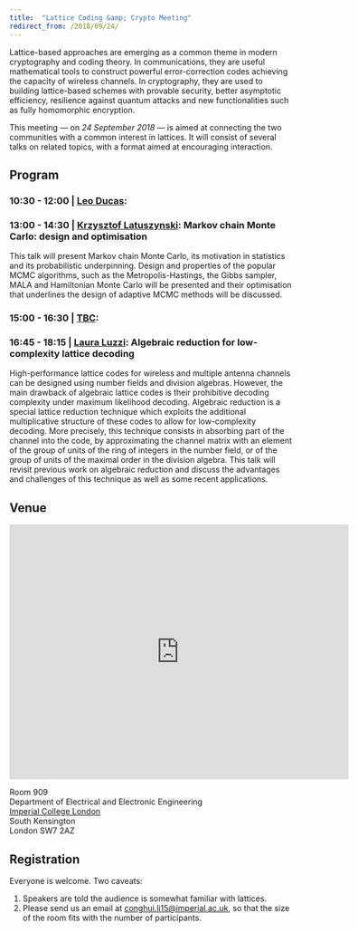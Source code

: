 ```yaml
---
title:  "Lattice Coding &amp; Crypto Meeting"
redirect_from: /2018/09/24/
---
```


Lattice-based approaches are emerging as a common theme in modern cryptography and coding theory. In communications, they are useful mathematical tools to construct powerful error-correction codes achieving the capacity of wireless channels. In cryptography, they are used to building lattice-based schemes with provable security, better asymptotic efficiency, resilience against quantum attacks and new functionalities such as fully homomorphic encryption.

This meeting — on *24 September 2018* — is aimed at connecting the two communities with a common interest in lattices. It will consist of several talks on related topics, with a format aimed at encouraging interaction.

## Program ##

### <span> 10:30 - 12:00 | [Leo Ducas](https://homepages.cwi.nl/~ducas/)</span>:  ###

### <span> 13:00 - 14:30 | [Krzysztof Latuszynski](http://www2.warwick.ac.uk/fac/sci/statistics/staff/academic-research/latuszynski/)</span>: Markov chain Monte Carlo: design and optimisation ###

This talk will present Markov chain Monte Carlo, its motivation in statistics and its probabilistic underpinning. Design and properties of the popular MCMC algorithms, such as the Metropolis-Hastings, the Gibbs sampler, MALA and Hamiltonian Monte Carlo will be presented and their optimisation that underlines the design of adaptive MCMC methods will be discussed.

### <span> 15:00 - 16:30 | [TBC]()</span>:  ###

### <span> 16:45 - 18:15 | [Laura Luzzi](http://perso-etis.ensea.fr/luzzi/)</span>: Algebraic reduction for low-complexity lattice decoding ###

High-performance lattice codes for wireless and multiple antenna channels can be designed using number fields and division algebras. However, the main drawback of algebraic lattice codes is their prohibitive decoding complexity under maximum likelihood decoding. Algebraic reduction is a special lattice reduction technique which exploits the additional multiplicative structure of these codes to allow for low-complexity decoding. More precisely, this technique consists in absorbing part of the channel into the code, by approximating the channel matrix with an element of the group of units of the ring of integers in the number field, or of the group of units of the maximal order in the division algebra. This talk will revisit previous work on algebraic reduction and discuss the advantages and challenges of this technique as well as some recent applications.

## Venue ##

<iframe src="https://www.google.com/maps/embed?pb=!1m14!1m8!1m3!1d2483.7481554015103!2d-0.1774244!3d51.4994889!3m2!1i1024!2i768!4f13.1!3m3!1m2!1s0x0%3A0x31911b371c692e86!2sImperial+College!5e0!3m2!1sen!2suk!4v1457110930221" width="600" height="450" frameborder="0" style="border:0" allowfullscreen></iframe>

Room 909  
Department of Electrical and Electronic Engineering  
[Imperial College London](http://www.imperial.ac.uk/visit/campuses/south-kensington/)  
South Kensington  
London SW7 2AZ  

## Registration ##

Everyone is welcome. Two caveats:

1. Speakers are told the audience is somewhat familiar with lattices.
2. Please send us an email at <conghui.li15@imperial.ac.uk>, so that the size of the room fits with the number of participants.
